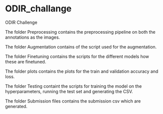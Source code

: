 # ODIR_challange
ODIR Challenge

The folder Preprocessing contains the preprocessing pipeline on both the annotations as the images.

The folder Augmentation contains of the script used for the augmentation.

The folder Finetuning contains the scripts for the different models how these are finetuned.

The folder plots contains the plots for the train and validation accuracy and loss.

The folder Testing containt the scripts for training the model on the hyperparameters, running the test set and generating the CSV.

The folder Submission files contains the submission csv which are generated.
